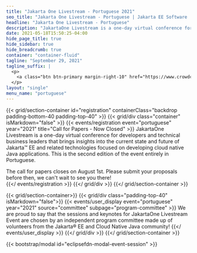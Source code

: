 ```yaml
---
title: "Jakarta One Livestream - Portuguese 2021"
seo_title: "Jakarta One Livestream - Portuguese | Jakarta EE Software | Cloud Native"
headline: "Jakarta One Livestream - Portuguese"
description: "JakartaOne Livestream is a one-day virtual conference for developers and technical business leaders that brings insights into the current state and future of Jakarta™ EE and related technologies focused on developing cloud native Java applications. This is the second edition of the event entirely in Portuguese"
date: 2021-05-18T15:50:25-04:00
hide_page_title: true
hide_sidebar: true
hide_breadcrumb: true
container: "container-fluid"
tagline: "September 29, 2021"
tagline_suffix: |
  <p>
    <a class="btn btn-primary margin-right-10" href="https://www.crowdcast.io/e/jakartaone_portuguese">Register now</a><a class="btn btn-primary margin-left-10" href="https://twitter.com/JakartaOnePORT">Twitter</a>
  </p>
layout: "single"
menu_name: "portuguese"
---
```


{{< grid/section-container id="registration" containerClass="backdrop padding-bottom-40 padding-top-40" >}}
  {{< grid/div class="container" isMarkdown="false" >}}
    {{< events/registration event="portuguese" year="2021" title="Call for Papers - Now Closed" >}}
JakartaOne Livestream is a one-day virtual conference for developers and technical business leaders that brings insights into the current state and future of Jakarta™ EE and related technologies focused on developing cloud native Java applications. This is the second edition of the event entirely in Portuguese.

The call for papers closes on August 1st. Please submit your proposals before then, we can't wait to see you there!  
    {{</ events/registration >}}
  {{</ grid/div >}}
{{</ grid/section-container >}}

<!-- Add user carousel for committee -->
{{< grid/section-container>}}
  {{< grid/div class="padding-top-40" isMarkdown="false">}}
    {{< events/user_display event="portuguese" year="2021"  source="committee" subpage="program-committee" >}}
We are proud to say that the sessions and keynotes for JakartaOne Livestream Event are chosen by an independent program committee made up of volunteers from the Jakarta&reg; EE and Cloud Native Java community!
    {{</ events/user_display >}}
  {{</ grid/div >}}
{{</ grid/section-container >}}
<!-- Add modal for use w/ agenda -->
{{< bootstrap/modal id="eclipsefdn-modal-event-session" >}}